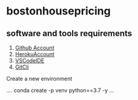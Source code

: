 # bostonhousepricing

##  software and tools requirements

1. [Github Account](https://github.com)
2. [HerokuAccount](https://heroku.com)
3. [VSCodeIDE](https://code.visualstudio.com/)
4. [GitCli](https://git-scm.com/downloads)


Create a new environment 

....
conda create -p venv python==3.7 -y
...